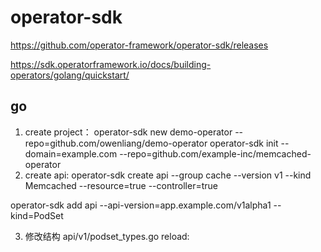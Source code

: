 # operator-sdk  
https://github.com/operator-framework/operator-sdk/releases

https://sdk.operatorframework.io/docs/building-operators/golang/quickstart/

## go 
1. create project：
operator-sdk new demo-operator --repo=github.com/owenliang/demo-operator
operator-sdk init --domain=example.com --repo=github.com/example-inc/memcached-operator
2. create api:
operator-sdk create api --group cache --version v1 --kind Memcached --resource=true --controller=true

operator-sdk add api --api-version=app.example.com/v1alpha1 --kind=PodSet



3. 修改结构 api/v1/podset_types.go
reload: 